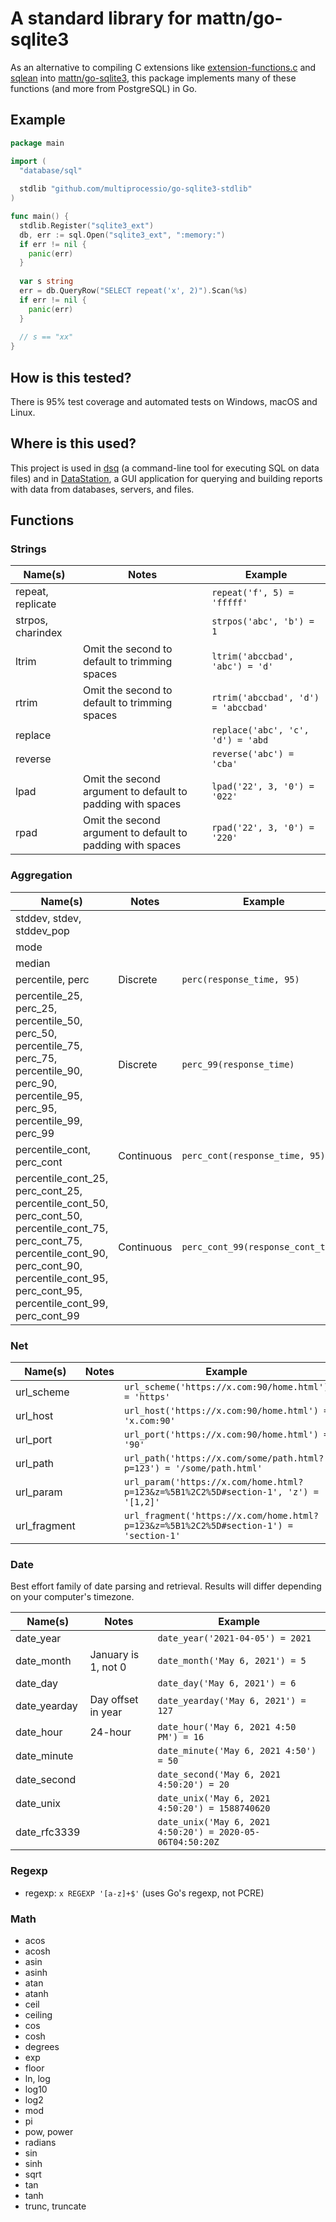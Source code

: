 # A standard library for mattn/go-sqlite3

As an alternative to compiling C extensions like
[extension-functions.c](https://www.sqlite.org/contrib) and
[sqlean](https://github.com/nalgeon/sqlean) into
[mattn/go-sqlite3](https://github.com/mattn/go-sqlite3), this package
implements many of these functions (and more from PostgreSQL) in Go.

## Example

```go
package main

import (
  "database/sql"
  
  stdlib "github.com/multiprocessio/go-sqlite3-stdlib"
)

func main() {
  stdlib.Register("sqlite3_ext")
  db, err := sql.Open("sqlite3_ext", ":memory:")
  if err != nil {
    panic(err)
  }
  
  var s string
  err = db.QueryRow("SELECT repeat('x', 2)").Scan(%s)
  if err != nil {
    panic(err)
  }
  
  // s == "xx"
}
```

## How is this tested?

There is 95% test coverage and automated tests on Windows, macOS and
Linux.

## Where is this used?

This project is used in [dsq](https://github.com/multiprocessio/dsq)
(a command-line tool for executing SQL on data files) and in
[DataStation](https://github.com/multiprocessio/datastation), a GUI
application for querying and building reports with data from
databases, servers, and files.

## Functions

### Strings

| Name(s) | Notes | Example |
| ------------------------ | ---- | --- |
| repeat, replicate | |  `repeat('f', 5) = 'fffff'` |
| strpos, charindex | | `strpos('abc', 'b') = 1` |
| ltrim | Omit the second to default to trimming spaces | `ltrim('abccbad', 'abc') = 'd'` |
| rtrim | Omit the second to default to trimming spaces | `rtrim('abccbad', 'd') = 'abccbad'` |
| replace | | `replace('abc', 'c', 'd') = 'abd` |
| reverse | | `reverse('abc') = 'cba'` |
| lpad | Omit the second argument to default to padding with spaces | `lpad('22', 3, '0') = '022'` |
| rpad | Omit the second argument to default to padding with spaces | `rpad('22', 3, '0') = '220'`|

### Aggregation

| Name(s) | Notes | Example |
| ------------------------ | ---- | --- |
| stddev, stdev, stddev_pop | | |
| mode | | |
| median | | |
| percentile, perc | Discrete | `perc(response_time, 95)` |
| percentile_25, perc_25, percentile_50, perc_50, percentile_75, perc_75, percentile_90, perc_90, percentile_95, perc_95, percentile_99, perc_99 | Discrete | `perc_99(response_time)` |
| percentile_cont, perc_cont | Continuous | `perc_cont(response_time, 95)` |
| percentile_cont_25, perc_cont_25, percentile_cont_50, perc_cont_50, percentile_cont_75, perc_cont_75, percentile_cont_90, perc_cont_90, percentile_cont_95, perc_cont_95, percentile_cont_99, perc_cont_99| Continuous | `perc_cont_99(response_cont_time)` |

### Net

| Name(s) | Notes | Example |
| ------------------------ | ---- | --- |
| url_scheme | |  `url_scheme('https://x.com:90/home.html') = 'https'` |
| url_host | | `url_host('https://x.com:90/home.html') = 'x.com:90'` |
| url_port | | `url_port('https://x.com:90/home.html') = '90'` |
| url_path | | `url_path('https://x.com/some/path.html?p=123') = '/some/path.html'` | 
| url_param | | `url_param('https://x.com/home.html?p=123&z=%5B1%2C2%5D#section-1', 'z') = '[1,2]'` |
| url_fragment | | `url_fragment('https://x.com/home.html?p=123&z=%5B1%2C2%5D#section-1') = 'section-1'` |

### Date

Best effort family of date parsing and retrieval. Results will differ
depending on your computer's timezone.

| Name(s) | Notes | Example |
| ------------------------ | ---- | --- |
| date_year | | `date_year('2021-04-05') = 2021` |
| date_month | January is 1, not 0 | `date_month('May 6, 2021') = 5` |
| date_day | | `date_day('May 6, 2021') = 6` |
| date_yearday | Day offset in year | `date_yearday('May 6, 2021') = 127` |
| date_hour | 24-hour | `date_hour('May 6, 2021 4:50 PM') = 16` |
| date_minute | | `date_minute('May 6, 2021 4:50') = 50` |
| date_second | | `date_second('May 6, 2021 4:50:20') = 20` |
| date_unix | | `date_unix('May 6, 2021 4:50:20') = 1588740620` |
| date_rfc3339 | | `date_unix('May 6, 2021 4:50:20') = 2020-05-06T04:50:20Z` |

### Regexp

* regexp: `x REGEXP '[a-z]+$'` (uses Go's regexp, not PCRE)

### Math

* acos
* acosh 
* asin
* asinh 
* atan
* atanh
* ceil
* ceiling
* cos
* cosh
* degrees
* exp
* floor
* ln, log
* log10
* log2
* mod
* pi
* pow, power
* radians
* sin
* sinh
* sqrt
* tan
* tanh
* trunc, truncate
